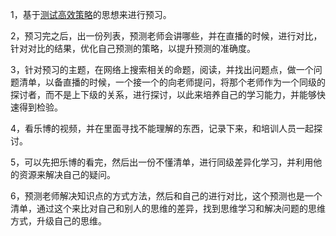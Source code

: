 1，基于[测试高效策略](https://github.com/booklibrary16/SafeguardWorld/blob/master/StrongAgain/Tool/Knife/%E6%B5%8B%E8%AF%95%E9%AB%98%E6%95%88%E7%AD%96%E7%95%A5.md)的思想来进行预习。    

2，预习完之后，出一份列表，预测老师会讲哪些，并在直播的时候，进行对比，针对对比的结果，优化自己预测的策略，以提升预测的准确度。     

3，针对预习的主题，在网络上搜索相关的命题，阅读，并找出问题点，做一个问题清单，以备直播的时候，一个接一个的向老师提问，将那个老师作为一个同级的探讨者，而不是上下级的关系，进行探讨，以此来培养自己的学习能力，并能够快速得到检验。

4，看乐博的视频，并在里面寻找不能理解的东西，记录下来，和培训人员一起探讨。    

5，可以先把乐博的看完，然后出一份不懂清单，进行同级差异化学习，并利用他的资源来解决自己的疑问。    

6，预测老师解决知识点的方式方法，然后和自己的进行对比，这个预测也是一个清单，通过这个来比对自己和别人的思维的差异，找到思维学习和解决问题的思维方式，升级自己的思维。
